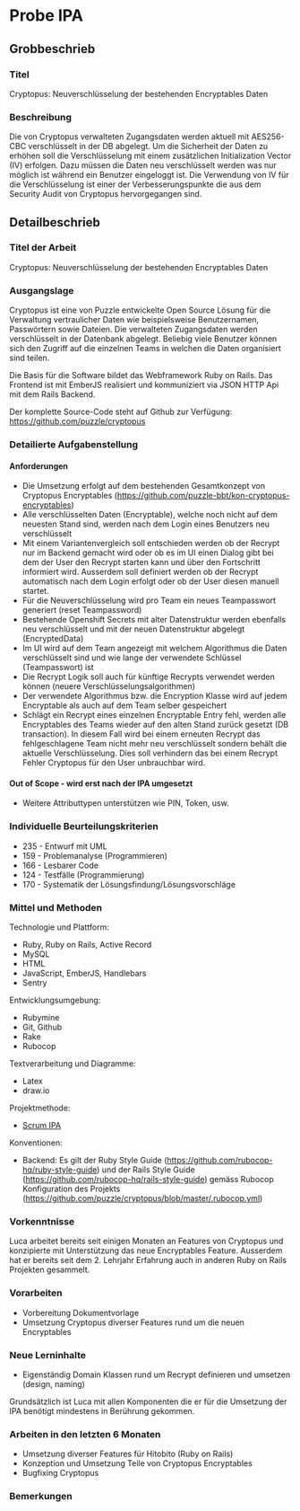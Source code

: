 # Probe IPA

## Grobbeschrieb

### Titel

Cryptopus: Neuverschlüsselung der bestehenden Encryptables Daten

### Beschreibung

Die von Cryptopus verwalteten Zugangsdaten werden aktuell mit AES256-CBC verschlüsselt in der DB abgelegt. Um die Sicherheit der Daten zu erhöhen soll die Verschlüsselung mit einem zusätzlichen Initialization Vector (IV) erfolgen. Dazu müssen die Daten neu verschlüsselt werden was nur möglich ist während ein Benutzer eingeloggt ist. Die Verwendung von IV für die Verschlüsselung ist einer der Verbesserungspunkte die aus dem Security Audit von Cryptopus hervorgegangen sind. 

## Detailbeschrieb

### Titel der Arbeit

Cryptopus: Neuverschlüsselung der bestehenden Encryptables Daten

### Ausgangslage

Cryptopus ist eine von Puzzle entwickelte Open Source Lösung für die Verwaltung vertraulicher Daten wie beispielsweise Benutzernamen, Passwörtern sowie Dateien. Die verwalteten Zugangsdaten werden verschlüsselt in der Datenbank abgelegt. Beliebig viele Benutzer können sich den Zugriff auf die einzelnen Teams in welchen die Daten organisiert sind teilen.

Die Basis für die Software bildet das Webframework Ruby on Rails. Das Frontend ist mit EmberJS realisiert und kommuniziert via JSON HTTP Api mit dem Rails Backend. 

Der komplette Source-Code steht auf Github zur Verfügung: https://github.com/puzzle/cryptopus

### Detailierte Aufgabenstellung

#### Anforderungen

* Die Umsetzung erfolgt auf dem bestehenden Gesamtkonzept von Cryptopus Encryptables (https://github.com/puzzle-bbt/kon-cryptopus-encryptables)
* Alle verschlüsselten Daten (Encryptable), welche noch nicht auf dem neuesten Stand sind, werden nach dem Login eines Benutzers neu verschlüsselt
* Mit einem Variantenvergleich soll entschieden werden ob der Recrypt nur im Backend gemacht wird oder ob es im UI einen Dialog gibt bei dem der User den Recrypt starten kann und über den Fortschritt informiert wird. Ausserdem soll definiert werden ob der Recrypt automatisch nach dem Login erfolgt oder ob der User diesen manuell startet.
* Für die Neuverschlüsselung wird pro Team ein neues Teampasswort generiert (reset Teampassword)
* Bestehende Openshift Secrets mit alter Datenstruktur werden ebenfalls neu verschlüsselt und mit der neuen Datenstruktur abgelegt (EncryptedData)
* Im UI wird auf dem Team angezeigt mit welchem Algorithmus die Daten verschlüsselt sind und wie lange der verwendete Schlüssel (Teampasswort) ist
* Die Recrypt Logik soll auch für künftige Recrypts verwendet werden können (neuere Verschlüsselungsalgorithmen)
* Der verwendete Algorithmus bzw. die Encryption Klasse wird auf jedem Encryptable als auch auf dem Team selber gespeichert
* Schlägt ein Recrypt eines einzelnen Encryptable Entry fehl, werden alle Encryptables des Teams wieder auf den alten Stand zurück gesetzt (DB transaction). In diesem Fall wird bei einem erneuten Recrypt das fehlgeschlagene Team nicht mehr neu verschlüsselt sondern behält die aktuelle Verschlüsselung. Dies soll verhindern das bei einem Recrypt Fehler Cryptopus für den User unbrauchbar wird.

#### Out of Scope - wird erst nach der IPA umgesetzt

* Weitere Attributtypen unterstützen wie PIN, Token, usw.

### Individuelle Beurteilungskriterien

* 235 - Entwurf mit UML
* 159 - Problemanalyse (Programmieren)
* 166 - Lesbarer Code
* 124 - Testfälle (Programmierung)
* 170 - Systematik der Lösungsfindung/Lösungsvorschläge

### Mittel und Methoden

Technologie und Plattform:

* Ruby, Ruby on Rails, Active Record
* MySQL
* HTML
* JavaScript, EmberJS, Handlebars
* Sentry

Entwicklungsumgebung:

* Rubymine
* Git, Github
* Rake
* Rubocop

Textverarbeitung und Diagramme:

* Latex
* draw.io

Projektmethode:

* [Scrum IPA](https://github.com/puzzle-bbt/docs/blob/master/ipa/scrum-ipa.md)

Konventionen:

* Backend: Es gilt der Ruby Style Guide (https://github.com/rubocop-hq/ruby-style-guide) und der Rails Style Guide (https://github.com/rubocop-hq/rails-style-guide) gemäss Rubocop Konfiguration des Projekts (https://github.com/puzzle/cryptopus/blob/master/.rubocop.yml)

### Vorkenntnisse

Luca arbeitet bereits seit einigen Monaten an Features von Cryptopus und konzipierte mit Unterstützung das neue Encryptables Feature. Ausserdem hat er bereits seit dem 2. Lehrjahr Erfahrung auch in anderen Ruby on Rails Projekten gesammelt. 

### Vorarbeiten

* Vorbereitung Dokumentvorlage
* Umsetzung Cryptopus diverser Features rund um die neuen Encryptables

### Neue Lerninhalte

* Eigenständig Domain Klassen rund um Recrypt definieren und umsetzen (design, naming)

Grundsätzlich ist Luca mit allen Komponenten die er für die Umsetzung der IPA benötigt mindestens in Berührung gekommen.

### Arbeiten in den letzten 6 Monaten

* Umsetzung diverser Features für Hitobito (Ruby on Rails)
* Konzeption und Umsetzung Teile von Cryptopus Encryptables
* Bugfixing Cryptopus

### Bemerkungen
